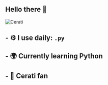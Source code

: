 <!--
**tomy-barranco/tomy-barranco** is a ✨ _special_ ✨ repository because its `README.md` (this file) appears on your GitHub profile.

Here are some ideas to get you started:

- 🔭 I’m currently working on ...
- 🌱 I’m currently learning ...
- 👯 I’m looking to collaborate on ...
- 🤔 I’m looking for help with ...
- 💬 Ask me about ...
- 📫 How to reach me: ...
- 😄 Pronouns: ...
- ⚡ Fun fact: ...
-->

## Hello there 👋

![Cerati](https://www.ultrabrit.com/wp-content/uploads/2021/08/Gustavo-Cerati-4.jpg)

## - ⚙️ I use daily: `.py`
## - 🌍 Currently learning **Python**
## - 🎸 Cerati fan
